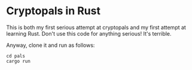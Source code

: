# Cryptopals in Rust

This is both my first serious attempt at cryptopals and my first attempt at learning Rust. Don't use this code for anything serious! It's terrible.

Anyway, clone it and run as follows:

```
cd pals
cargo run
```

